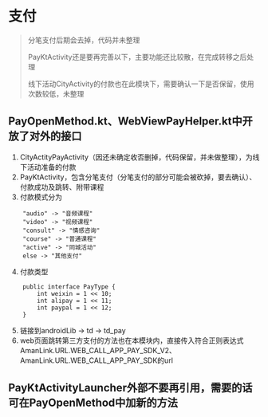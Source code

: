 # 支付

>分笔支付后期会去掉，代码并未整理
>
>PayKtActivity还是要再完善以下，主要功能还比较散，在完成转移之后处理
>
>线下活动CityActivity的付款也在此模块下，需要确认一下是否保留，使用次数较低，未整理

## PayOpenMethod.kt、WebViewPayHelper.kt中开放了对外的接口
1. CityActityPayActivity（因还未确定收否删掉，代码保留，并未做整理），为线下活动准备的付款
2. PayKtActivity，包含分笔支付（分笔支付的部分可能会被砍掉，要去确认）、付款成功及跳转、附带课程
3. 付款模式分为
```
    "audio" -> "音频课程"
    "video" -> "视频课程"
    "consult" -> "情感咨询"
    "course" -> "普通课程"
    "active" -> "同城活动"
    else -> "其他支付"
```
4. 付款类型
```
    public interface PayType {
        int weixin = 1 << 10;
        int alipay = 1 << 11;
        int paypal = 1 << 12;
    }
```
5. 链接到androidLib -> td -> td_pay
6. web页面跳转第三方支付的方法也在本模块内，直接传入符合正则表达式AmanLink.URL.WEB_CALL_APP_PAY_SDK_V2、
AmanLink.URL.WEB_CALL_APP_PAY_SDK的url
## **PayKtActivityLauncher**外部不要再引用，需要的话可在**PayOpenMethod**中加新的方法
